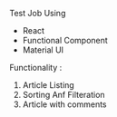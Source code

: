 Test Job Using 


- React 
- Functional Component 
- Material UI 


Functionality :


1) Article Listing 
2) Sorting Anf Filteration
3) Article with comments
